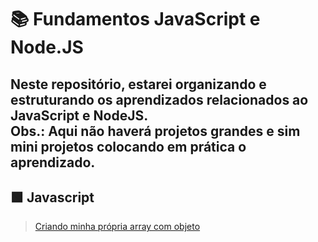 # 📚 Fundamentos JavaScript e Node.JS

Neste repositório, estarei organizando e estruturando os aprendizados relacionados ao JavaScript e NodeJS. <br>
Obs.: Aqui não haverá projetos grandes e sim mini projetos colocando em prática o aprendizado.
---
## 🟩 Javascript
>  <a href="https://github.com/diego4500/javascript_and_node/tree/main/my_array">Criando minha própria array com objeto</a>




